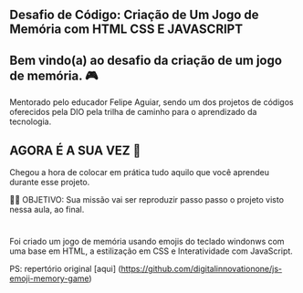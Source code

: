 ## Desafio de Código: Criação de Um Jogo de Memória com HTML CSS E JAVASCRIPT

## Bem vindo(a) ao desafio da criação de um jogo de memória. 🎮

Mentorado pelo educador Felipe Aguiar, sendo um dos projetos de códigos oferecidos pela DIO pela trilha de caminho para o aprendizado da tecnologia.

## AGORA É A SUA VEZ 🎯

Chegou a hora de colocar em prática tudo aquilo que você aprendeu durante esse projeto.

👨‍💻 OBJETIVO:
Sua missão vai ser reproduzir passo passo o projeto visto nessa aula, ao final.

#
Foi criado um jogo de memória usando emojis do teclado windonws com uma base em HTML, a estilização em CSS e Interatividade com JavaScript.

PS: repertório original [aqui] (https://github.com/digitalinnovationone/js-emoji-memory-game)


